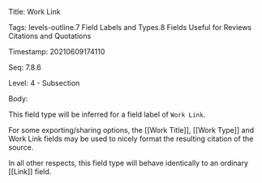 Title:  Work Link

Tags:   levels-outline.7 Field Labels and Types.8 Fields Useful for Reviews Citations and Quotations

Timestamp: 20210609174110

Seq:    7.8.6

Level:  4 - Subsection

Body: 

This field type will be inferred for a field label of `Work Link`.

For some exporting/sharing options, the [[Work Title]], [[Work Type]] and Work Link fields may be used to nicely format the resulting citation of the source. 

In all other respects, this field type will behave identically to an ordinary [[Link]] field.
